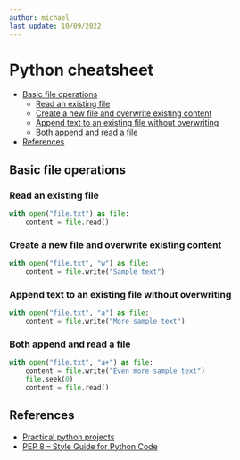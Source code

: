 ```yaml
---
author: michael
last update: 10/09/2022
---
```


# Python cheatsheet  

- [Basic file operations](#basic-file-operations)
  - [Read an existing file](#read-an-existing-file)
  - [Create a new file and overwrite existing content](#create-a-new-file-and-overwrite-existing-content)
  - [Append text to an existing file without overwriting](#append-text-to-an-existing-file-without-overwriting)
  - [Both append and read a file](#both-append-and-read-a-file)
- [References](#references)

## Basic file operations


### Read an existing file

```python
with open("file.txt") as file:
    content = file.read()
```

### Create a new file and overwrite existing content

```python
with open("file.txt", "w") as file:
    content = file.write("Sample text")
```

### Append text to an existing file without overwriting

```python
with open("file.txt", "a") as file:
    content = file.write("More sample text")
```

### Both append and read a file

```python 
with open("file.txt", "a+") as file:
    content = file.write("Even more sample text")
    file.seek(0)
    content = file.read()
```


## References
- [Practical python projects](https://practicalpython.yasoob.me/toc.html)
- [PEP 8 – Style Guide for Python Code](https://peps.python.org/pep-0008/)
